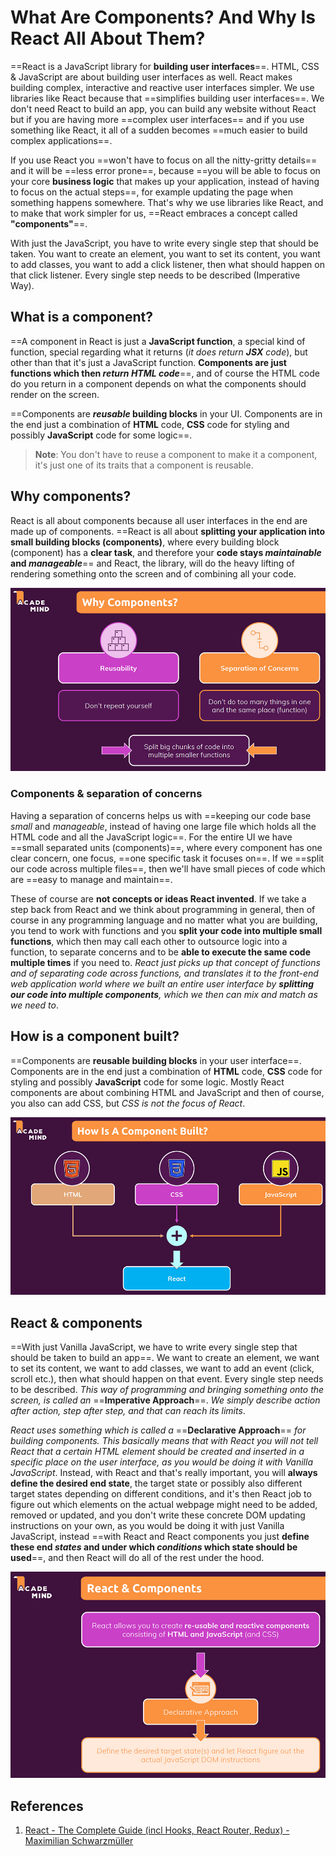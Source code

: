 # What Are Components? And Why Is React All About Them?

==React is a JavaScript library for **building user interfaces**==. HTML, CSS & JavaScript are about building user interfaces as well. React makes building complex, interactive and reactive user interfaces simpler. We use libraries like React because that ==simplifies building user interfaces==. We don't need React to build an app, you can build any website without React but if you are having more ==complex user interfaces== and if you use something like React, it all of a sudden becomes ==much easier to build complex applications==.

If you use React you ==won't have to focus on all the nitty-gritty details== and it will be ==less error prone==, because ==you will be able to focus on your core **business logic** that makes up your application, instead of having to focus on the actual steps==, for example updating the page when something happens somewhere. That's why we use libraries like React, and to make that work simpler for us, ==React embraces a concept called **"components"**==.

With just the JavaScript, you have to write every single step that should be taken. You want to create an element, you want to set its content, you want to add classes, you want to add a click listener, then what should happen on that click listener. Every single step needs to be described (Imperative Way).

## What is a component?

==A component in React is just a **JavaScript function**, a special kind of function, special regarding what it returns (_it does return **JSX** code_), but other than that it's just a JavaScript function. **Components are just functions which then _return HTML code_**==, and of course the HTML code do you return in a component depends on what the components should render on the screen.

==Components are **_reusable_ building blocks** in your UI. Components are in the end just a combination of **HTML** code, **CSS** code for styling and possibly **JavaScript** code for some logic==.

> **Note**: You don't have to reuse a component to make it a component, it's just one of its traits that a component is reusable.

## Why components?

React is all about components because all user interfaces in the end are made up of components. ==React is all about **splitting your application into small building blocks (components)**, where every building block (component) has a **clear task**, and therefore your **code stays _maintainable_ and _manageable_**== and React, the library, will do the heavy lifting of rendering something onto the screen and of combining all your code.

![025_why_components](..\img\025_why_components.jpg)

### Components & separation of concerns

Having a separation of concerns helps us with ==keeping our code base _small_ and _manageable_, instead of having one large file which holds all the HTML code and all the JavaScript logic==. For the entire UI we have ==small separated units (components)==, where every component has one clear concern, one focus, ==one specific task it focuses on==. If we ==split our code across multiple files==, then we'll have small pieces of code which are ==easy to manage and maintain==.

These of course are **not concepts or ideas React invented**. If we take a step back from React and we think about programming in general, then of course in any programming language and no matter what you are building, you tend to work with functions and you **split your code into multiple small functions**, which then may call each other to outsource logic into a function, to separate concerns and to be **able to execute the same code multiple times** if you need to. _React just picks up that concept of functions and of separating code across functions, and translates it to the front-end web application world where we built an entire user interface by **splitting our code into multiple components**, which we then can mix and match as we need to_.

## How is a component built?

==Components are **reusable building blocks** in your user interface==. Components are in the end just a combination of **HTML** code, **CSS** code for styling and possibly **JavaScript** code for some logic. Mostly React components are about combining HTML and JavaScript and then of course, you also can add CSS, but _CSS is not the focus of React_.

![025_why_components](..\img\025_component_build.jpg)

## React & components

==With just Vanilla JavaScript, we have to write every single step that should be taken to build an app==. We want to create an element, we want to set its content, we want to add classes, we want to add an event (click, scroll etc.), then what should happen on that event. Every single step needs to be described. _This way of programming and bringing something onto the screen, is called an_ ==**Imperative Approach**==. _We simply describe action after action, step after step, and that can reach its limits_.

_React uses something which is called a_ ==**Declarative Approach**== _for building components. This basically means that with React you will not tell React that a certain HTML element should be created and inserted in a specific place on the user interface, as you would be doing it with Vanilla JavaScript_. Instead, with React and that's really important, you will **always define the desired end state**, the target state or possibly also different target states depending on different conditions, and it's then React job to figure out which elements on the actual webpage might need to be added, removed or updated, and you don't write these concrete DOM updating instructions on your own, as you would be doing it with just Vanilla JavaScript, instead ==with React and React components you just **define these end _states_ and under which _conditions_ which state should be used**==, and then React will do all of the rest under the hood.

![025_why_components](..\img\025_react_and_components.jpg)

## References

1. [React - The Complete Guide (incl Hooks, React Router, Redux) - Maximilian Schwarzmüller](https://www.udemy.com/course/react-the-complete-guide-incl-redux/)

